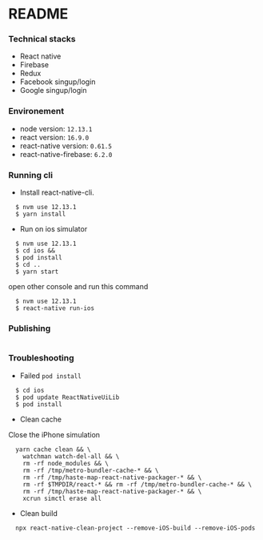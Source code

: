 # README #

### Technical stacks ###
- React native
- Firebase
- Redux
- Facebook singup/login
- Google singup/login

### Environement ###

- node version: `12.13.1`
- react version: `16.9.0`
- react-native version: `0.61.5`
- react-native-firebase: `6.2.0`

### Running cli ###

- Install react-native-cli.
```shell
  $ nvm use 12.13.1
  $ yarn install
```

- Run on ios simulator
```shell
  $ nvm use 12.13.1
  $ cd ios &&
  $ pod install
  $ cd ..
  $ yarn start
```
open other console and run this command
```shell
  $ nvm use 12.13.1
  $ react-native run-ios
```
### Publishing ###

```shell
```

### Troubleshooting

* Failed `pod install`
```
  $ cd ios
  $ pod update ReactNativeUiLib
  $ pod install
```

* Clean cache 

Close the iPhone simulation
```shell
  yarn cache clean && \
    watchman watch-del-all && \
    rm -rf node_modules && \
    rm -rf /tmp/metro-bundler-cache-* && \
    rm -rf /tmp/haste-map-react-native-packager-* && \
    rm -rf $TMPDIR/react-* && rm -rf /tmp/metro-bundler-cache-* && \
    rm -rf /tmp/haste-map-react-native-packager-* && \
    xcrun simctl erase all
```

* Clean build
```
  npx react-native-clean-project --remove-iOS-build --remove-iOS-pods
```